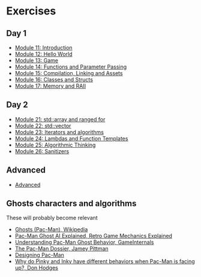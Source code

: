 # Exercises

## Day 1

* [Module 11: Introduction](11/README.md)
* [Module 12: Hello World](12/README.md)
* [Module 13: Game](13/README.md)
* [Module 14: Functions and Parameter Passing](14/README.md)
* [Module 15: Compilation, Linking and Assets](15/README.md)
* [Module 16: Classes and Structs](16/README.md)
* [Module 17: Memory and RAII](17/README.md)

## Day 2

* [Module 21: std::array and ranged for](21/README.md)
* [Module 22: std::vector](22/README.md)
* [Module 23: Iterators and algorithms](23/README.md)
* [Module 24: Lambdas and Function Templates](24/README.md)
* [Module 25: Algorithmic Thinking](25/README.md)
* [Module 26: Sanitizers](26/README.md)

## Advanced

* [Advanced](advanced/README.md)

## Ghosts characters and algorithms

These will probably become relevant
* [Ghosts (Pac-Man), Wikipedia](https://en.wikipedia.org/wiki/Ghosts_(Pac-Man))
* [Pac-Man Ghost AI Explained, Retro Game Mechanics Explained](https://youtu.be/ataGotQ7ir8)
* [Understanding Pac-Man Ghost Behavior, GameInternals](https://gameinternals.com/understanding-pac-man-ghost-behavior)
* [The Pac-Man Dossier, Jamey Pittman](https://www.gamasutra.com/view/feature/3938/the_pacman_dossier.php?print=1)
* [Designing Pac-Man](https://www.slideshare.net/grimlockt/pac-man-6561257)
* [Why do Pinky and Inky have different behaviors when Pac-Man is facing up?, Don Hodges](http://donhodges.com/pacman_pinky_explanation.htm)

